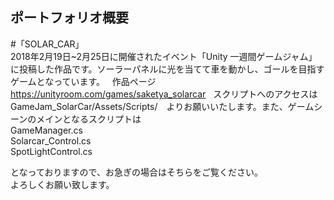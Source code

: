 ## ポートフォリオ概要  
#「SOLAR_CAR」  
2018年2月19日~2月25日に開催されたイベント「Unity 一週間ゲームジャム」に投稿した作品です。ソーラーパネルに光を当てて車を動かし、ゴールを目指すゲームとなっています。  
作品ページ<https://unityroom.com/games/saketya_solarcar>  
スクリプトへのアクセスは　GameJam_SolarCar/Assets/Scripts/　よりお願いいたします。また、ゲームシーンのメインとなるスクリプトは  
GameManager.cs  
Solarcar_Control.cs  
SpotLightControl.cs  

となっておりますので、お急ぎの場合はそちらをご覧ください。  
よろしくお願い致します。  

